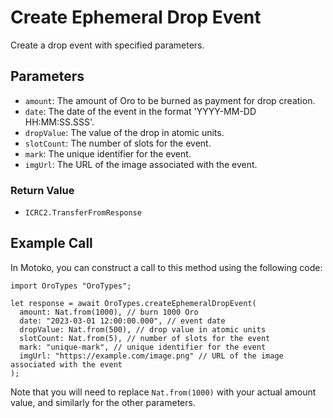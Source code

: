 # Create Ephemeral Drop Event

Create a drop event with specified parameters.

## Parameters

- `amount`: The amount of Oro to be burned as payment for drop creation.
- `date`: The date of the event in the format 'YYYY-MM-DD HH:MM:SS.SSS'.
- `dropValue`: The value of the drop in atomic units.
- `slotCount`: The number of slots for the event.
- `mark`: The unique identifier for the event.
- `imgUrl`: The URL of the image associated with the event.

### Return Value

- `ICRC2.TransferFromResponse`

## Example Call

In Motoko, you can construct a call to this method using the following code:

```mo
import OroTypes "OroTypes";

let response = await OroTypes.createEphemeralDropEvent(
  amount: Nat.from(1000), // burn 1000 Oro
  date: "2023-03-01 12:00:00.000", // event date
  dropValue: Nat.from(500), // drop value in atomic units
  slotCount: Nat.from(5), // number of slots for the event
  mark: "unique-mark", // unique identifier for the event
  imgUrl: "https://example.com/image.png" // URL of the image associated with the event
);
```

Note that you will need to replace `Nat.from(1000)` with your actual amount value, and similarly for the other parameters.